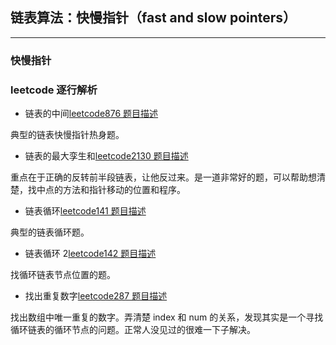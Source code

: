 ## 链表算法：快慢指针（fast and slow pointers）

---

### 快慢指针

### leetcode 逐行解析

- 链表的中间[leetcode876 题目描述](https://leetcode.com/problems/middle-of-the-linked-list/description/)

典型的链表快慢指针热身题。

- 链表的最大孪生和[leetcode2130 题目描述](https://leetcode.com/problems/maximum-twin-sum-of-a-linked-list/description/)

重点在于正确的反转前半段链表，让他反过来。是一道非常好的题，可以帮助想清楚，找中点的方法和指针移动的位置和程序。

- 链表循环[leetcode141 题目描述](https://leetcode.com/problems/linked-list-cycle/description/)

典型的链表循环题。

- 链表循环 2[leetcode142 题目描述](https://leetcode.com/problems/linked-list-cycle-ii/description/)

找循环链表节点位置的题。

- 找出重复数字[leetcode287 题目描述](https://leetcode.com/problems/find-the-duplicate-number/description/)

找出数组中唯一重复的数字。弄清楚 index 和 num 的关系，发现其实是一个寻找循环链表的循环节点的问题。正常人没见过的很难一下子解决。
